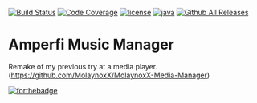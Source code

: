 [![Build Status](https://travis-ci.org/MolaynoxX/amperfi.svg?branch=master)](https://travis-ci.org/MolaynoxX/amperfi)
[![Code Coverage](https://img.shields.io/codecov/c/github/MolaynoxX/amperfi/master.svg?maxAge=3600)](https://codecov.io/github/molaynoxx/amperfi?branch=master)
[![license](https://img.shields.io/github/license/molaynoxx/amperfi.svg?maxAge=2592000)](https://github.com/MolaynoxX/amperfi/blob/master/LICENSE.md)
[![java](https://img.shields.io/badge/Java-8-blue.svg)]()
[![Github All Releases](https://img.shields.io/github/downloads/molaynoxx/amperfi/total.svg?maxAge=3600)](https://github.com/MolaynoxX/amperfi/releases)

# Amperfi Music Manager
Remake of my previous try at a media player. (https://github.com/MolaynoxX/MolaynoxX-Media-Manager)


[![forthebadge](http://forthebadge.com/images/badges/built-with-love.svg)](http://forthebadge.com)